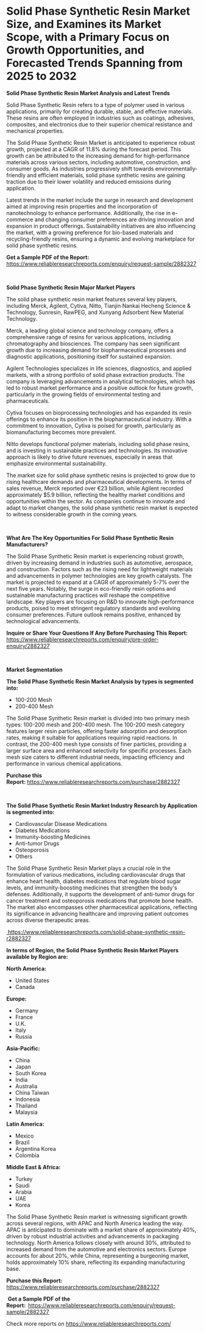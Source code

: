 <p><h1>Solid Phase Synthetic Resin Market Size, and Examines its Market Scope, with a Primary Focus on Growth Opportunities, and Forecasted Trends Spanning from 2025 to 2032</h1></p><p><strong>Solid Phase Synthetic Resin Market Analysis and Latest Trends</strong></p>
<p><p>Solid Phase Synthetic Resin refers to a type of polymer used in various applications, primarily for creating durable, stable, and effective materials. These resins are often employed in industries such as coatings, adhesives, composites, and electronics due to their superior chemical resistance and mechanical properties.</p><p>The Solid Phase Synthetic Resin Market is anticipated to experience robust growth, projected at a CAGR of 11.8% during the forecast period. This growth can be attributed to the increasing demand for high-performance materials across various sectors, including automotive, construction, and consumer goods. As industries progressively shift towards environmentally-friendly and efficient materials, solid phase synthetic resins are gaining traction due to their lower volatility and reduced emissions during application.</p><p>Latest trends in the market include the surge in research and development aimed at improving resin properties and the incorporation of nanotechnology to enhance performance. Additionally, the rise in e-commerce and changing consumer preferences are driving innovation and expansion in product offerings. Sustainability initiatives are also influencing the market, with a growing preference for bio-based materials and recycling-friendly resins, ensuring a dynamic and evolving marketplace for solid phase synthetic resins.</p></p>
<p><strong>Get a Sample PDF of the Report:&nbsp;</strong> <a href="https://www.reliableresearchreports.com/enquiry/request-sample/2882327?utm_campaign=2253&utm_medium=2&utm_source=Github&utm_content=ia&utm_term=13032025&utm_id=solid-phase-synthetic-resin">https://www.reliableresearchreports.com/enquiry/request-sample/2882327</a></p>
<p>&nbsp;</p>
<p><strong>Solid Phase Synthetic Resin Major Market Players</strong></p>
<p><p>The solid phase synthetic resin market features several key players, including Merck, Agilent, Cytiva, Nitto, Tianjin Nankai Hecheng Science & Technology, Sunresin, RawPEG, and Xunyang Adsorbent New Material Technology. </p><p>Merck, a leading global science and technology company, offers a comprehensive range of resins for various applications, including chromatography and biosciences. The company has seen significant growth due to increasing demand for biopharmaceutical processes and diagnostic applications, positioning itself for sustained expansion.</p><p>Agilent Technologies specializes in life sciences, diagnostics, and applied markets, with a strong portfolio of solid phase extraction products. The company is leveraging advancements in analytical technologies, which has led to robust market performance and a positive outlook for future growth, particularly in the growing fields of environmental testing and pharmaceuticals.</p><p>Cytiva focuses on bioprocessing technologies and has expanded its resin offerings to enhance its position in the biopharmaceutical industry. With a commitment to innovation, Cytiva is poised for growth, particularly as biomanufacturing becomes more prevalent.</p><p>Nitto develops functional polymer materials, including solid phase resins, and is investing in sustainable practices and technologies. Its innovative approach is likely to drive future revenues, especially in areas that emphasize environmental sustainability.</p><p>The market size for solid phase synthetic resins is projected to grow due to rising healthcare demands and pharmaceutical developments. In terms of sales revenue, Merck reported over €23 billion, while Agilent recorded approximately $5.9 billion, reflecting the healthy market conditions and opportunities within the sector. As companies continue to innovate and adapt to market changes, the solid phase synthetic resin market is expected to witness considerable growth in the coming years.</p></p>
<p>&nbsp;</p>
<p><strong>What Are The Key Opportunities For Solid Phase Synthetic Resin Manufacturers?</strong></p>
<p><p>The Solid Phase Synthetic Resin market is experiencing robust growth, driven by increasing demand in industries such as automotive, aerospace, and construction. Factors such as the rising need for lightweight materials and advancements in polymer technologies are key growth catalysts. The market is projected to expand at a CAGR of approximately 5-7% over the next five years. Notably, the surge in eco-friendly resin options and sustainable manufacturing practices will reshape the competitive landscape. Key players are focusing on R&D to innovate high-performance products, poised to meet stringent regulatory standards and evolving consumer preferences. Future outlook remains positive, enhanced by technological advancements.</p></p>
<p><strong>Inquire or Share Your Questions If Any Before Purchasing This Report:</strong> <a href="https://www.reliableresearchreports.com/enquiry/pre-order-enquiry/2882327?utm_campaign=2253&utm_medium=2&utm_source=Github&utm_content=ia&utm_term=13032025&utm_id=solid-phase-synthetic-resin">https://www.reliableresearchreports.com/enquiry/pre-order-enquiry/2882327</a></p>
<p>&nbsp;</p>
<p><strong>Market Segmentation</strong></p>
<p><strong>The Solid Phase Synthetic Resin Market Analysis by types is segmented into:</strong></p>
<p><ul><li>100-200 Mesh</li><li>200-400 Mesh</li></ul></p>
<p><p>The Solid Phase Synthetic Resin market is divided into two primary mesh types: 100-200 mesh and 200-400 mesh. The 100-200 mesh category features larger resin particles, offering faster adsorption and desorption rates, making it suitable for applications requiring rapid reactions. In contrast, the 200-400 mesh type consists of finer particles, providing a larger surface area and enhanced selectivity for specific processes. Each mesh size caters to different industrial needs, impacting efficiency and performance in various chemical applications.</p></p>
<p><strong>Purchase this Report:&nbsp;</strong><a href="https://www.reliableresearchreports.com/purchase/2882327?utm_campaign=2253&utm_medium=2&utm_source=Github&utm_content=ia&utm_term=13032025&utm_id=solid-phase-synthetic-resin">https://www.reliableresearchreports.com/purchase/2882327</a></p>
<p>&nbsp;</p>
<p><strong>The Solid Phase Synthetic Resin Market Industry Research by Application is segmented into:</strong></p>
<p><ul><li>Cardiovascular Disease Medications</li><li>Diabetes Medications</li><li>Immunity-boosting Medicines</li><li>Anti-tumor Drugs</li><li>Osteoporosis</li><li>Others</li></ul></p>
<p><p>The Solid Phase Synthetic Resin Market plays a crucial role in the formulation of various medications, including cardiovascular drugs that enhance heart health, diabetes medications that regulate blood sugar levels, and immunity-boosting medicines that strengthen the body's defenses. Additionally, it supports the development of anti-tumor drugs for cancer treatment and osteoporosis medications that promote bone health. The market also encompasses other pharmaceutical applications, reflecting its significance in advancing healthcare and improving patient outcomes across diverse therapeutic areas.</p></p>
<p><a href="https://www.reliableresearchreports.com/solid-phase-synthetic-resin-r2882327?utm_campaign=2253&utm_medium=2&utm_source=Github&utm_content=ia&utm_term=13032025&utm_id=solid-phase-synthetic-resin">&nbsp;https://www.reliableresearchreports.com/solid-phase-synthetic-resin-r2882327</a></p>
<p><strong>In terms of Region, the Solid Phase Synthetic Resin Market Players available by Region are:</strong></p>
<p>
    <p> <strong> North America: </strong>
        <ul>
            <li>United States</li>
            <li>Canada</li>
        </ul>
        </p> 
    <p> <strong> Europe: </strong>
        <ul>
            <li>Germany</li>
            <li>France</li>
            <li>U.K.</li>
            <li>Italy</li>
            <li>Russia</li>
        </ul>
        </p> 
    <p> <strong> Asia-Pacific: </strong>
        <ul>
            <li>China</li>
            <li>Japan</li>
            <li>South Korea</li>
            <li>India</li>
            <li>Australia</li>
            <li>China Taiwan</li>
            <li>Indonesia</li>
            <li>Thailand</li>
            <li>Malaysia</li>
        </ul>
        </p> 
    <p> <strong> Latin America: </strong>
        <ul>
            <li>Mexico</li>
            <li>Brazil</li>
            <li>Argentina Korea</li>
            <li>Colombia</li>
        </ul>
        </p> 
    <p> <strong> Middle East & Africa: </strong>
        <ul>
            <li>Turkey</li>
            <li>Saudi</li>
            <li>Arabia</li>
            <li>UAE</li>
            <li>Korea</li>
        </ul>
    </p>
    </p>
<p><p>The Solid Phase Synthetic Resin market is witnessing significant growth across several regions, with APAC and North America leading the way. APAC is anticipated to dominate with a market share of approximately 40%, driven by robust industrial activities and advancements in packaging technology. North America follows closely with around 30%, attributed to increased demand from the automotive and electronics sectors. Europe accounts for about 20%, while China, representing a burgeoning market, holds approximately 10% share, reflecting its expanding manufacturing base.</p></p>
<p><strong>Purchase this Report: </strong><a href="https://www.reliableresearchreports.com/purchase/2882327?utm_campaign=2253&utm_medium=2&utm_source=Github&utm_content=ia&utm_term=13032025&utm_id=solid-phase-synthetic-resin">https://www.reliableresearchreports.com/purchase/2882327</a></p>
<p>&nbsp;<strong>Get a Sample PDF of the Report:&nbsp;&nbsp;</strong><a href="https://www.reliableresearchreports.com/enquiry/request-sample/2882327?utm_campaign=2253&utm_medium=2&utm_source=Github&utm_content=ia&utm_term=13032025&utm_id=solid-phase-synthetic-resin">https://www.reliableresearchreports.com/enquiry/request-sample/2882327</a></p>
<p><strong></strong></p>
<p>Check more reports on <a href="https://www.reliableresearchreports.com/?utm_campaign=2253&utm_medium=2&utm_source=Github&utm_content=ia&utm_term=13032025&utm_id=solid-phase-synthetic-resin">https://www.reliableresearchreports.com/</a></p>